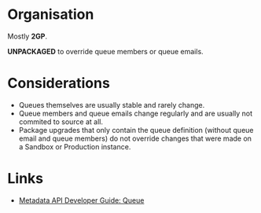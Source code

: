 # Organisation

Mostly **2GP**.

**UNPACKAGED** to override queue members or queue emails.

# Considerations

- Queues themselves are usually stable and rarely change.
- Queue members and queue emails change regularly and are usually not commited to source at all.
- Package upgrades that only contain the queue definition (without queue email and queue members) do not override changes that were made on a Sandbox or Production instance.

# Links

- [Metadata API Developer Guide: Queue](https://developer.salesforce.com/docs/atlas.en-us.238.0.api_meta.meta/api_meta/meta_queue.htm)
